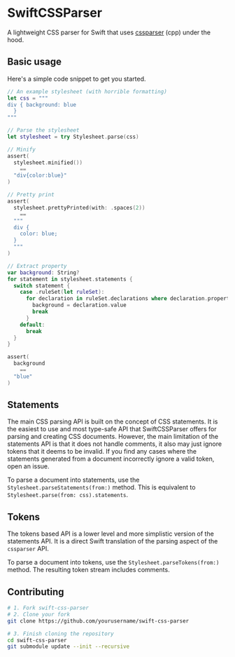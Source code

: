 # SwiftCSSParser

A lightweight CSS parser for Swift that uses [cssparser](https://github.com/Sigil-Ebook/cssparser.git) (cpp) under the hood.

## Basic usage

Here's a simple code snippet to get you started.

```swift
// An example stylesheet (with horrible formatting)
let css = """
div { background: blue
  }
"""

// Parse the stylesheet
let stylesheet = try Stylesheet.parse(css)

// Minify
assert(
  stylesheet.minified())
    ==
  "div{color:blue}"
)

// Pretty print
assert(
  stylesheet.prettyPrinted(with: .spaces(2))
    ==
  """
  div {
    color: blue;
  }
  """
)

// Extract property
var background: String?
for statement in stylesheet.statements {
  switch statement {
    case .ruleSet(let ruleSet):
      for declaration in ruleSet.declarations where declaration.property == "background" {
        background = declaration.value
        break
      }
    default:
      break
  }
}

assert(
  background
    ==
  "blue"
)
```

## Statements

The main CSS parsing API is built on the concept of CSS statements. It is the easiest to use and most type-safe API that SwiftCSSParser offers for parsing and creating CSS documents. However, the main limitation of the statements API is that it does not handle comments, it also may just ignore tokens that it deems to be invalid. If you find any cases where the statements generated from a document incorrectly ignore a valid token, open an issue.

To parse a document into statements, use the `Stylesheet.parseStatements(from:)` method. This is equivalent to `Stylesheet.parse(from: css).statements`.

## Tokens

The tokens based API is a lower level and more simplistic version of the statements API. It is a direct Swift translation of the parsing aspect of the `cssparser` API.

To parse a document into tokens, use the `Stylesheet.parseTokens(from:)` method. The resulting token stream includes comments.

## Contributing

```sh
# 1. Fork swift-css-parser
# 2. Clone your fork
git clone https://github.com/yourusername/swift-css-parser 

# 3. Finish cloning the repository
cd swift-css-parser
git submodule update --init --recursive
```
